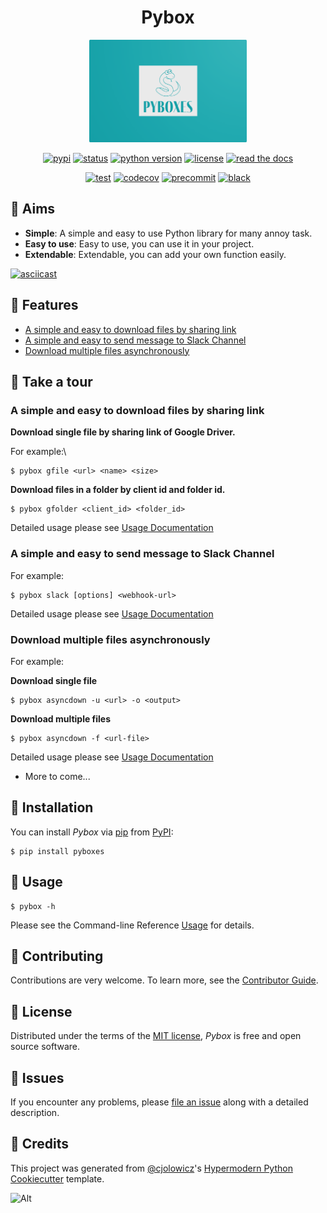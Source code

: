 <div align="center">

# Pybox

<img src="https://raw.githubusercontent.com/cauliyang/pybox/main/docs/_static/logo.png" width=50% alt="logo">

[![pypi](https://img.shields.io/pypi/v/pyboxes.svg)][pypi_]
[![status](https://img.shields.io/pypi/status/pyboxes.svg)][status]
[![python version](https://img.shields.io/pypi/pyversions/pyboxes)][python version]
[![license](https://img.shields.io/pypi/l/pyboxes)][license]
[![read the docs](https://img.shields.io/readthedocs/pyboxes/latest.svg?label=Read%20the%20Docs)][read the docs]

[![test](https://github.com/cauliyang/pybox/workflows/Tests/badge.svg)][test]
[![codecov](https://codecov.io/gh/cauliyang/pybox/branch/main/graph/badge.svg)][codecov]
[![precommit](https://img.shields.io/badge/pre--commit-enabled-brightgreen?logo=pre-commit&logoColor=white)][precommit]
[![black](https://img.shields.io/badge/code%20style-black-000000.svg)][black]

[pypi_]: https://pypi.org/project/pyboxes/
[status]: https://pypi.org/project/pyboxes/
[python version]: https://pypi.org/project/pyboxes/
[license]: https://opensource.org/licenses/MIT
[read the docs]: https://pyboxes.readthedocs.io/
[test]: https://github.com/cauliyang/pybox/actions?workflow=Tests
[codecov]: https://codecov.io/gh/cauliyang/pybox
[precommit]: https://github.com/pre-commit/pre-commit
[black]: https://github.com/psf/black

</div>

## 💪 Aims

- **Simple**: A simple and easy to use Python library for many annoy task.
- **Easy to use**: Easy to use, you can use it in your project.
- **Extendable**: Extendable, you can add your own function easily.

[![asciicast](https://asciinema.org/a/vPzWEWZUJ4JUYkQPoj0Wgux42.svg)](https://asciinema.org/a/vPzWEWZUJ4JUYkQPoj0Wgux42)

## 🤩 Features

- [A simple and easy to download files by sharing link](#a-simple-and-easy-to-download-files-by-sharing-link)
- [A simple and easy to send message to Slack Channel](#a-simple-and-easy-to-send-message-to-slack-channel)
- [Download multiple files asynchronously](#download-multiple-files-asynchronously)

## 🚌 Take a tour

### A simple and easy to download files by sharing link

**Download single file by sharing link of Google Driver.**

For example:\

```console
$ pybox gfile <url> <name> <size>
```

**Download files in a folder by client id and folder id.**

```console
$ pybox gfolder <client_id> <folder_id>
```

Detailed usage please see [Usage Documentation]

### A simple and easy to send message to Slack Channel

For example:

```console
$ pybox slack [options] <webhook-url>
```

Detailed usage please see [Usage Documentation]

### Download multiple files asynchronously

For example:

**Download single file**

```console
$ pybox asyncdown -u <url> -o <output>
```

**Download multiple files**

```console
$ pybox asyncdown -f <url-file>
```

Detailed usage please see [Usage Documentation]

- More to come...

## 🧐 Installation

You can install _Pybox_ via [pip] from [PyPI]:

```console
$ pip install pyboxes
```

## 📖 Usage

```console
$ pybox -h
```

Please see the Command-line Reference [Usage] for details.

## 🤗 Contributing

Contributions are very welcome. To learn more, see the [Contributor Guide].

## 🤖 License

Distributed under the terms of the [MIT license],
_Pybox_ is free and open source software.

## 🤔 Issues

If you encounter any problems, please [file an issue] along with a detailed description.

## 🥳 Credits

This project was generated from [@cjolowicz]'s [Hypermodern Python Cookiecutter] template.

[//]: # "link"
[@cjolowicz]: https://github.com/cjolowicz
[hypermodern python cookiecutter]: https://github.com/cjolowicz/cookiecutter-hypermodern-python
[mit license]: https://opensource.org/licenses/MIT
[pypi]: https://pypi.org/
[file an issue]: https://github.com/cauliyang/pybox/issues
[pip]: https://pip.pypa.io/
[google-driver]: https://www.google.com/drive/
[usage]: https://pyboxes.readthedocs.io/en/latest/usage.html
[slack]: https://slack.com/

<!-- github-only -->

![Alt](https://repobeats.axiom.co/api/embed/d2106d70cd519799cd18f0ca742bb9a4475fce88.svg "Repobeats analytics image")

[contributor guide]: CONTRIBUTING.md
[usage documentation]: https://pyboxes.readthedocs.io/en/latest/usage.html
